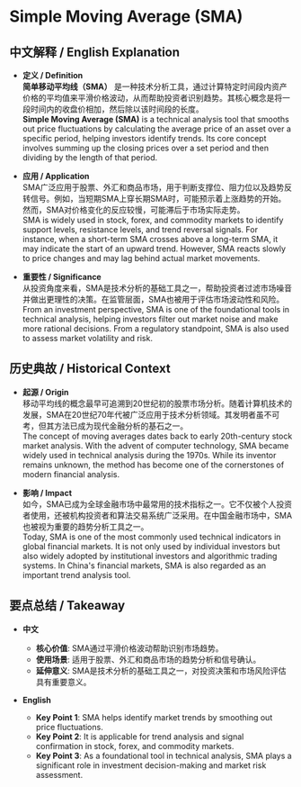 # Simple Moving Average (SMA)

## 中文解释 / English Explanation

* **定义 / Definition**  
  **简单移动平均线（SMA）** 是一种技术分析工具，通过计算特定时间段内资产价格的平均值来平滑价格波动，从而帮助投资者识别趋势。其核心概念是将一段时间内的收盘价相加，然后除以该时间段的长度。  
  **Simple Moving Average (SMA)** is a technical analysis tool that smooths out price fluctuations by calculating the average price of an asset over a specific period, helping investors identify trends. Its core concept involves summing up the closing prices over a set period and then dividing by the length of that period.

* **应用 / Application**  
  SMA广泛应用于股票、外汇和商品市场，用于判断支撑位、阻力位以及趋势反转信号。例如，当短期SMA上穿长期SMA时，可能预示着上涨趋势的开始。然而，SMA对价格变化的反应较慢，可能滞后于市场实际走势。  
  SMA is widely used in stock, forex, and commodity markets to identify support levels, resistance levels, and trend reversal signals. For instance, when a short-term SMA crosses above a long-term SMA, it may indicate the start of an upward trend. However, SMA reacts slowly to price changes and may lag behind actual market movements.

* **重要性 / Significance**  
  从投资角度来看，SMA是技术分析的基础工具之一，帮助投资者过滤市场噪音并做出更理性的决策。在监管层面，SMA也被用于评估市场波动性和风险。  
  From an investment perspective, SMA is one of the foundational tools in technical analysis, helping investors filter out market noise and make more rational decisions. From a regulatory standpoint, SMA is also used to assess market volatility and risk.

## 历史典故 / Historical Context

* **起源 / Origin**  
  移动平均线的概念最早可追溯到20世纪初的股票市场分析。随着计算机技术的发展，SMA在20世纪70年代被广泛应用于技术分析领域。其发明者虽不可考，但其方法已成为现代金融分析的基石之一。  
  The concept of moving averages dates back to early 20th-century stock market analysis. With the advent of computer technology, SMA became widely used in technical analysis during the 1970s. While its inventor remains unknown, the method has become one of the cornerstones of modern financial analysis.

* **影响 / Impact**  
  如今，SMA已成为全球金融市场中最常用的技术指标之一。它不仅被个人投资者使用，还被机构投资者和算法交易系统广泛采用。在中国金融市场中，SMA也被视为重要的趋势分析工具之一。  
  Today, SMA is one of the most commonly used technical indicators in global financial markets. It is not only used by individual investors but also widely adopted by institutional investors and algorithmic trading systems. In China's financial markets, SMA is also regarded as an important trend analysis tool.

## 要点总结 / Takeaway

* **中文**  
  - **核心价值**: SMA通过平滑价格波动帮助识别市场趋势。  
  - **使用场景**: 适用于股票、外汇和商品市场的趋势分析和信号确认。  
  - **延伸意义**: SMA是技术分析的基础工具之一，对投资决策和市场风险评估具有重要意义。

* **English**  
  - **Key Point 1**: SMA helps identify market trends by smoothing out price fluctuations.  
  - **Key Point 2**: It is applicable for trend analysis and signal confirmation in stock, forex, and commodity markets.  
  - **Key Point 3**: As a foundational tool in technical analysis, SMA plays a significant role in investment decision-making and market risk assessment.